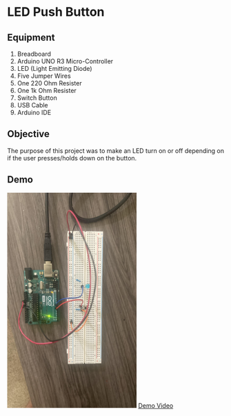 # LED Push Button

## Equipment
1. Breadboard
2. Arduino UNO R3 Micro-Controller
3. LED (Light Emitting Diode)
4. Five Jumper Wires
5. One 220 Ohm Resister
6. One 1k Ohm Resister
7. Switch Button
8. USB Cable
9. Arduino IDE

## Objective

The purpose of this project was to make an LED turn on or off depending on if the user presses/holds down on the button. 


## Demo
<img src="push-button-one.jpg" width="300px" height = "500px"/>
<a href="https://user-images.githubusercontent.com/63562144/120941995-d8b49d00-c6f3-11eb-86e6-97f3aa4c8128.MOV"> Demo Video </a>

